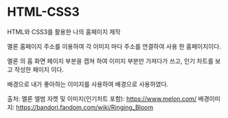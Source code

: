 # HTML-CSS3
HTML와 CSS3를 활용한 나의 홈페이지 제작

멜론 홈페이지 주소를 이용하여 각 이미지 마다 주소를 연결하여 사용 한 홈페이지이다.

멜론 의 홈 화면 페이지 부분을 캡쳐 하여 이미지 부분만 가져다가 쓰고, 인기 차트를 보고 작성한 페이지 이다.

배경으로 내가 좋아하는 이미지를 사용하여 배경으로 사용하였다. 

출처: 멜론 앨범 자켓 및 이미지(인기차트 포함): https://www.melon.com/
     배경이미지: https://bandori.fandom.com/wiki/Ringing_Bloom
